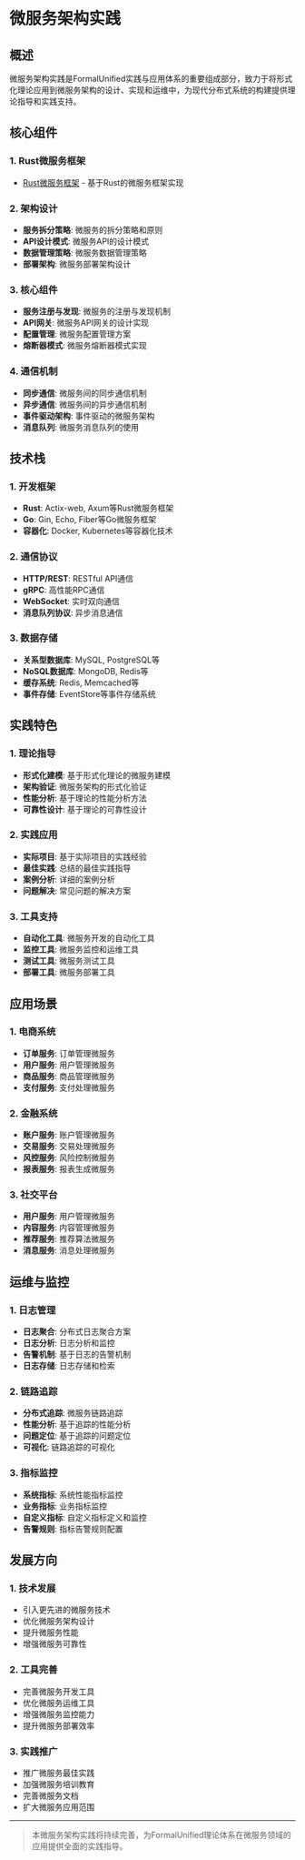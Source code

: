 ﻿# 微服务架构实践

## 概述

微服务架构实践是FormalUnified实践与应用体系的重要组成部分，致力于将形式化理论应用到微服务架构的设计、实现和运维中，为现代分布式系统的构建提供理论指导和实践支持。

## 核心组件

### 1. Rust微服务框架

- [Rust微服务框架](RustMicroserviceFramework/README.md) - 基于Rust的微服务框架实现

### 2. 架构设计

- **服务拆分策略**: 微服务的拆分策略和原则
- **API设计模式**: 微服务API的设计模式
- **数据管理策略**: 微服务数据管理策略
- **部署架构**: 微服务部署架构设计

### 3. 核心组件

- **服务注册与发现**: 微服务的注册与发现机制
- **API网关**: 微服务API网关的设计实现
- **配置管理**: 微服务配置管理方案
- **熔断器模式**: 微服务熔断器模式实现

### 4. 通信机制

- **同步通信**: 微服务间的同步通信机制
- **异步通信**: 微服务间的异步通信机制
- **事件驱动架构**: 事件驱动的微服务架构
- **消息队列**: 微服务消息队列的使用

## 技术栈

### 1. 开发框架

- **Rust**: Actix-web, Axum等Rust微服务框架
- **Go**: Gin, Echo, Fiber等Go微服务框架
- **容器化**: Docker, Kubernetes等容器化技术

### 2. 通信协议

- **HTTP/REST**: RESTful API通信
- **gRPC**: 高性能RPC通信
- **WebSocket**: 实时双向通信
- **消息队列协议**: 异步消息通信

### 3. 数据存储

- **关系型数据库**: MySQL, PostgreSQL等
- **NoSQL数据库**: MongoDB, Redis等
- **缓存系统**: Redis, Memcached等
- **事件存储**: EventStore等事件存储系统

## 实践特色

### 1. 理论指导

- **形式化建模**: 基于形式化理论的微服务建模
- **架构验证**: 微服务架构的形式化验证
- **性能分析**: 基于理论的性能分析方法
- **可靠性设计**: 基于理论的可靠性设计

### 2. 实践应用

- **实际项目**: 基于实际项目的实践经验
- **最佳实践**: 总结的最佳实践指导
- **案例分析**: 详细的案例分析
- **问题解决**: 常见问题的解决方案

### 3. 工具支持

- **自动化工具**: 微服务开发的自动化工具
- **监控工具**: 微服务监控和运维工具
- **测试工具**: 微服务测试工具
- **部署工具**: 微服务部署工具

## 应用场景

### 1. 电商系统

- **订单服务**: 订单管理微服务
- **用户服务**: 用户管理微服务
- **商品服务**: 商品管理微服务
- **支付服务**: 支付处理微服务

### 2. 金融系统

- **账户服务**: 账户管理微服务
- **交易服务**: 交易处理微服务
- **风控服务**: 风险控制微服务
- **报表服务**: 报表生成微服务

### 3. 社交平台

- **用户服务**: 用户管理微服务
- **内容服务**: 内容管理微服务
- **推荐服务**: 推荐算法微服务
- **消息服务**: 消息处理微服务

## 运维与监控

### 1. 日志管理

- **日志聚合**: 分布式日志聚合方案
- **日志分析**: 日志分析和监控
- **告警机制**: 基于日志的告警机制
- **日志存储**: 日志存储和检索

### 2. 链路追踪

- **分布式追踪**: 微服务链路追踪
- **性能分析**: 基于追踪的性能分析
- **问题定位**: 基于追踪的问题定位
- **可视化**: 链路追踪的可视化

### 3. 指标监控

- **系统指标**: 系统性能指标监控
- **业务指标**: 业务指标监控
- **自定义指标**: 自定义指标定义和监控
- **告警规则**: 指标告警规则配置

## 发展方向

### 1. 技术发展

- 引入更先进的微服务技术
- 优化微服务架构设计
- 提升微服务性能
- 增强微服务可靠性

### 2. 工具完善

- 完善微服务开发工具
- 优化微服务运维工具
- 增强微服务监控能力
- 提升微服务部署效率

### 3. 实践推广

- 推广微服务最佳实践
- 加强微服务培训教育
- 完善微服务文档
- 扩大微服务应用范围

---

> 本微服务架构实践将持续完善，为FormalUnified理论体系在微服务领域的应用提供全面的实践指导。
